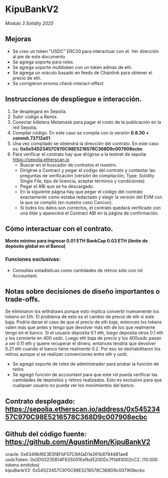 # KipuBankV2
*Modulo 3 Solidity 2025*


## Mejoras
- Se creo un token "USDC" ERC20 para interactuar con él. Ver dirección al pie de este documento.
- Se agrega soporte para roles.
- Se agrega soporte multitoken con un token admás de eth.
- Se agrega un oráculo basado en feeds de Chainlink para obtener el precio de eth.
- Se corrigieron errores check-interact-effect

## Instrucciones de despliegue e interacción.
1. Se desplegará en Sepolia.
2. Subir código a Remix.
3. Conectar billetera Metamask para pagar el costo de la publicación en la red Sepolia.
4. Compilar código. En este caso se compila con la versión **0.8.30 + commit.73712a01**
5. Una vez compilado se obtendrá la dirección del contrato. En este caso es: **0x0x54523457C970C98E5216578C368D9c007908ecbc**
6. Para verificar el contrato hay que dirigirse a la testnet de sepolia https://sepolia.etherscan.io
    - Buscar en el buscador de contratos el nuestro.
    - Dirigirse a Contract y pegar el codigo del contrato y contestar las preguntas de verificación (versión de compilación, Type: Solidity Single File, tipo de licencia, aceptar términos y condiciones)
    - Pegar el ABI que se ha descargado.
    - En la siguiente página hay que pegar el código del contrato exactamente como estaba redactado y elegir la versión del EVM con la que se compiló (en nuestro caso Cancun).
    - Si todos los datos son correctos, el contrato quedará verificado con una tilde y aparecerá el Contract ABI en la página de confirmación.

## Cómo interactuar con el contrato.
   **Monto mínimo para ingresar 0.01 ETH**
   **BankCap 0.03 ETH (limite de depósito global en el Banco)**
### Funciones exclusivas:
- Consultas estadísticas como cantidades de retiros sólo con rol Accountant.


## Notas sobre decisiones de diseño importantes o trade-offs.
Se eliminaron los withdraws porque esto implica convertir nuevamente los tokens en Eth. 
El problema de esto es el cambio de precio de eth si este baja.
Podría darse el caso de que el precio de eth baje, entonces los tokens valen más que antes y tengo que devolver más eth de los que realmente tengo en el banco. Si el usuario deposita 0.1 eth, luego deposita otros 0.1 eth y los convierte en 400 usdc. Luego eth baja de precio y los 400usdc pasan a ser 0.11 eth y quiere recuperar el dinero, entonces tendría que devolver 0.21 eth cuando el banco tiene realmente 0.2.
Por eso se deshabilitaron los retiros aunque sí se realizan converciones entre eth y usdc.

- Se agregó soporte de roles de administrador para probar la función de retiro
- Se agregó función de accountant para que este rol pueda verificar las cantidades de depósitos y retiros realizados. Esto es exclusivo para que cualquier usuario no pueda ver los movimientos del banco.

## Contrato desplegado: https://sepolia.etherscan.io/address/0x54523457C970C98E5216578C368D9c007908ecbc
## Github del código fuente: https://github.com/AgustinMon/KipuBankV2


oracle: 0x6349bf6E3E5f8FbF07C9A1aD1e261b9794481ae8<br/>
usdcToken: 0x0D03235B14F635051Eefbd520DDc7f1d93002cC2. (10.000 tokens emitidos)<br/>
kipuBankV2: 0x54523457C970C98E5216578C368D9c007908ecbc<br/>

